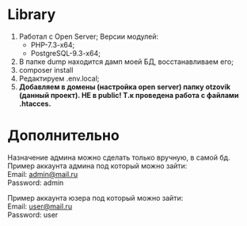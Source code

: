 # Library
1. Работал с Open Server;
	Версии модулей:
	-	PHP-7.3-x64;
	-	PostgreSQL-9.3-x64;
2. В папке dump находится дамп моей БД, восстанавливаем его;
3. composer install
4. Редактируем .env.local;
5. **Добавляем в домены (настройка open server) папку otzovik (данный проект). НЕ в public! Т.к проведена работа с файлами .htacces.**

# Дополнительно
Назначение админа можно сделать только вручную, в самой бд.  
Пример аккаунта админа под который можно зайти:  
Email: admin@mail.ru  
Password: admin

Пример аккаунта юзера под который можно зайти:  
Email: user@mail.ru  
Password: user 